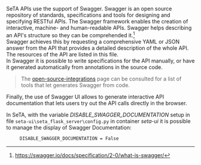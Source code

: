 SeTA APIs use the support of Swagger.  Swagger is an open source repository of standards, specifications and tools for designing and specifying RESTful APIs. The Swagger framework enables the creation of interactive, machine- and human-readable APIs.  Swagger helps describing an API's structure so they can be comprehended  it.[^1]     
Swagger achieves this by requesting a comprehensive YAML or JSON answer from the API that provides a detailed description of the whole API. The resources of the API are listed in this file.      
In Swagger it is possible to write specifications for the API manually, or have it generated automatically from annotations in the source code.      

> The [open-source-integrations](swagger.io/open-source-integrations) page can be consulted for a list of tools that let generates Swagger from code. 

Finally, the use of Swagger UI allows to generate interactive API documentation that lets users try out the API calls directly in the browser.

In SeTA, with the variable *DISABLE_SWAGGER_DOCUMENTATION* setup in file `seta-ui\seta_flask_server\config.py` in container *seta-ui* it is possible to manage the display of Swagger Documentation:

```
     DISABLE_SWAGGER_DOCUMENTATION = False
```



[^1]: https://swagger.io/docs/specification/2-0/what-is-swagger/